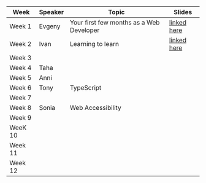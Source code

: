 |   Week  | Speaker |  Topic                                   | Slides  |
|---------|---------|------------------------------------------|---------|
|  Week 1 |  Evgeny | Your first few months as a Web Developer | [linked here](https://www.canva.com/design/DAE28XUuJIY/pd8PovYjv-M9vbsyENKwYg/view?utm_content=DAE28XUuJIY&utm_campaign=designshare&utm_medium=link2&utm_source=sharebutton)        |
|  Week 2 |  Ivan   | Learning to learn                        | [linked here](https://learning-how-to-learn.vercel.app/#0)        |
|  Week 3 |         |                                          |         | 
|  Week 4 | Taha    |                                          |         |
|  Week 5 | Anni    |                                          |         |
|  Week 6 | Tony    | TypeScript                               |         |
|  Week 7 |         |                                          |         |
|  Week 8 | Sonia   | Web Accessibility                        |         |
|  Week 9 |         |                                          |         |
| WeeK 10 |         |                                          |         |
| Week 11 |         |                                          |         |
| Week 12 |         |                                          |         |
